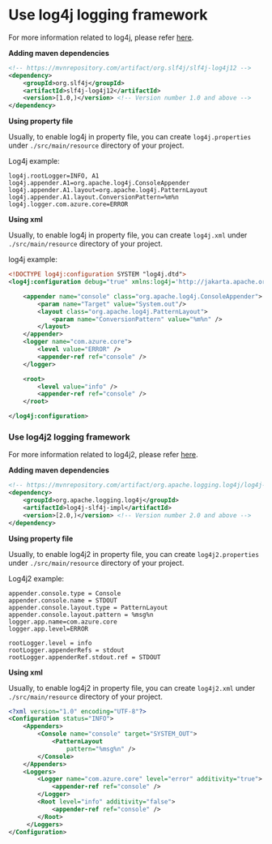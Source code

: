 # Use log4j logging framework

For more information related to log4j, please refer [here](http://logging.apache.org/log4j/1.2/).

**Adding maven dependencies**

```xml
<!-- https://mvnrepository.com/artifact/org.slf4j/slf4j-log4j12 -->
<dependency>
    <groupId>org.slf4j</groupId>
    <artifactId>slf4j-log4j12</artifactId>
    <version>[1.0,)</version> <!-- Version number 1.0 and above -->
</dependency>
```

**Using property file**

Usually, to enable log4j in property file, you can create `log4j.properties` under `./src/main/resource` directory of your project.

Log4j example:

```properties
log4j.rootLogger=INFO, A1
log4j.appender.A1=org.apache.log4j.ConsoleAppender
log4j.appender.A1.layout=org.apache.log4j.PatternLayout
log4j.appender.A1.layout.ConversionPattern=%m%n
log4j.logger.com.azure.core=ERROR
```

**Using xml**

Usually, to enable log4j in property file, you can create `log4j.xml` under `./src/main/resource` directory of your project.

log4j example:

```xml
<!DOCTYPE log4j:configuration SYSTEM "log4j.dtd">
<log4j:configuration debug="true" xmlns:log4j='http://jakarta.apache.org/log4j/'>

    <appender name="console" class="org.apache.log4j.ConsoleAppender">
        <param name="Target" value="System.out"/>
        <layout class="org.apache.log4j.PatternLayout">
            <param name="ConversionPattern" value="%m%n" />
        </layout>
    </appender>
    <logger name="com.azure.core">
        <level value="ERROR" />
        <appender-ref ref="console" />
    </logger>

    <root>
        <level value="info" />
        <appender-ref ref="console" />
    </root>

</log4j:configuration>
```

### Use log4j2 logging framework

For more information related to log4j2, please refer [here](https://logging.apache.org/log4j/2.x/manual/configuration.html).

**Adding maven dependencies**

```xml
<!-- https://mvnrepository.com/artifact/org.apache.logging.log4j/log4j-slf4j-impl -->
<dependency>
    <groupId>org.apache.logging.log4j</groupId>
    <artifactId>log4j-slf4j-impl</artifactId>
    <version>[2.0,)</version> <!-- Version number 2.0 and above -->
</dependency>
```

**Using property file**

Usually, to enable log4j2 in property file, you can create `log4j2.properties` under `./src/main/resource` directory of your project.

Log4j2 example:

```properties
appender.console.type = Console
appender.console.name = STDOUT
appender.console.layout.type = PatternLayout
appender.console.layout.pattern = %msg%n
logger.app.name=com.azure.core
logger.app.level=ERROR

rootLogger.level = info
rootLogger.appenderRefs = stdout
rootLogger.appenderRef.stdout.ref = STDOUT
```

**Using xml**

Usually, to enable log4j2 in property file, you can create `log4j2.xml` under `./src/main/resource` directory of your project.

```xml
<?xml version="1.0" encoding="UTF-8"?>
<Configuration status="INFO">
    <Appenders>
        <Console name="console" target="SYSTEM_OUT">
            <PatternLayout
                pattern="%msg%n" />
        </Console>
    </Appenders>
    <Loggers>
        <Logger name="com.azure.core" level="error" additivity="true">
            <appender-ref ref="console" />
        </Logger>
        <Root level="info" additivity="false">
            <appender-ref ref="console" />
        </Root>
     </Loggers>
</Configuration>
```

